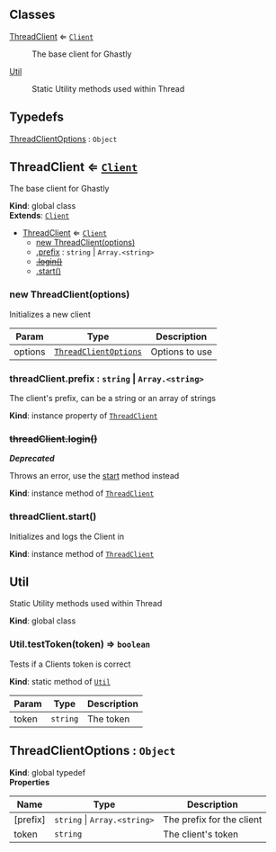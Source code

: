 ## Classes

<dl>
<dt><a href="#ThreadClient">ThreadClient</a> ⇐ <code><a href="https://discord.js.org/#/docs/main/master/class/Client">Client</a></code></dt>
<dd><p>The base client for Ghastly</p>
</dd>
<dt><a href="#Util">Util</a></dt>
<dd><p>Static Utility methods used within Thread</p>
</dd>
</dl>

## Typedefs

<dl>
<dt><a href="#ThreadClientOptions">ThreadClientOptions</a> : <code>Object</code></dt>
<dd></dd>
</dl>

<a name="ThreadClient"></a>

## ThreadClient ⇐ [<code>Client</code>](https://discord.js.org/#/docs/main/master/class/Client)
The base client for Ghastly

**Kind**: global class  
**Extends**: [<code>Client</code>](https://discord.js.org/#/docs/main/master/class/Client)  

* [ThreadClient](#ThreadClient) ⇐ [<code>Client</code>](https://discord.js.org/#/docs/main/master/class/Client)
    * [new ThreadClient(options)](#new_ThreadClient_new)
    * [.prefix](#ThreadClient+prefix) : <code>string</code> \| <code>Array.&lt;string&gt;</code>
    * ~~[.login()](#ThreadClient+login)~~
    * [.start()](#ThreadClient+start)

<a name="new_ThreadClient_new"></a>

### new ThreadClient(options)
Initializes a new client


| Param | Type | Description |
| --- | --- | --- |
| options | [<code>ThreadClientOptions</code>](#ThreadClientOptions) | Options to use |

<a name="ThreadClient+prefix"></a>

### threadClient.prefix : <code>string</code> \| <code>Array.&lt;string&gt;</code>
The client's prefix, can be a string or an array of strings

**Kind**: instance property of [<code>ThreadClient</code>](#ThreadClient)  
<a name="ThreadClient+login"></a>

### ~~threadClient.login()~~
***Deprecated***

Throws an error, use the [start](#ThreadClient+start) method instead

**Kind**: instance method of [<code>ThreadClient</code>](#ThreadClient)  
<a name="ThreadClient+start"></a>

### threadClient.start()
Initializes and logs the Client in

**Kind**: instance method of [<code>ThreadClient</code>](#ThreadClient)  
<a name="Util"></a>

## Util
Static Utility methods used within Thread

**Kind**: global class  
<a name="Util.testToken"></a>

### Util.testToken(token) ⇒ <code>boolean</code>
Tests if a Clients token is correct

**Kind**: static method of [<code>Util</code>](#Util)  

| Param | Type | Description |
| --- | --- | --- |
| token | <code>string</code> | The token |

<a name="ThreadClientOptions"></a>

## ThreadClientOptions : <code>Object</code>
**Kind**: global typedef  
**Properties**

| Name | Type | Description |
| --- | --- | --- |
| [prefix] | <code>string</code> \| <code>Array.&lt;string&gt;</code> | The prefix for the client |
| token | <code>string</code> | The client's token |

